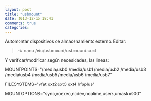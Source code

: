 ```yaml
---
layout: post
title: "usbmount"
date: 2013-12-15 18:41
comments: true
categories: 
---
```

Automontar dispositivos de almacenamiento externo. Editar:

>~# nano /etc/usbmount/usbmount.conf

Y verificar/modificar según necesidades, las lineas:

MOUNTPOINTS="/media/usb0 /media/usb1 /media/usb2 /media/usb3 /media/usb4 /media/usb5 /media/usb6 /media/usb7"

FILESYSTEMS="vfat ext2 ext3 ext4 hfsplus"

MOUNTOPTIONS="sync,noexec,nodev,noatime,users,umask=000"

